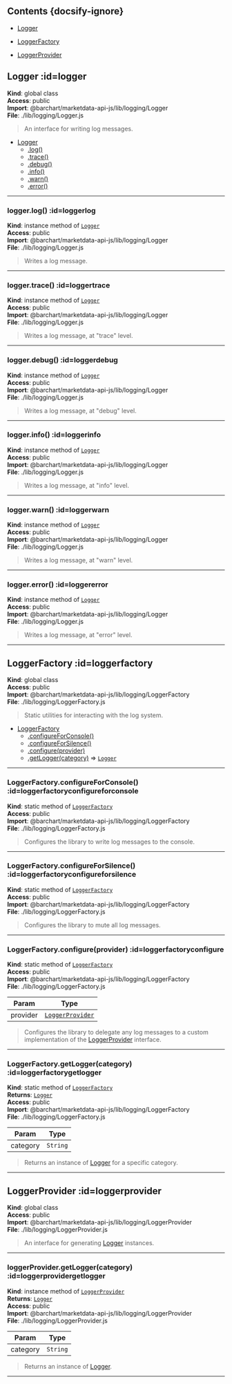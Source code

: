 ## Contents {docsify-ignore}

* [Logger](#Logger) 

* [LoggerFactory](#LoggerFactory) 

* [LoggerProvider](#LoggerProvider) 

## Logger :id=logger
**Kind**: global class  
**Access**: public  
**Import**: @barchart/marketdata-api-js/lib/logging/Logger  
**File**: ./lib/logging/Logger.js  
>An interface for writing log messages.


* [Logger](#Logger)
    * [.log()](#Loggerlog)
    * [.trace()](#Loggertrace)
    * [.debug()](#Loggerdebug)
    * [.info()](#Loggerinfo)
    * [.warn()](#Loggerwarn)
    * [.error()](#Loggererror)


* * *

### logger.log() :id=loggerlog
**Kind**: instance method of [<code>Logger</code>](#Logger)  
**Access**: public  
**Import**: @barchart/marketdata-api-js/lib/logging/Logger  
**File**: ./lib/logging/Logger.js  
>Writes a log message.


* * *

### logger.trace() :id=loggertrace
**Kind**: instance method of [<code>Logger</code>](#Logger)  
**Access**: public  
**Import**: @barchart/marketdata-api-js/lib/logging/Logger  
**File**: ./lib/logging/Logger.js  
>Writes a log message, at "trace" level.


* * *

### logger.debug() :id=loggerdebug
**Kind**: instance method of [<code>Logger</code>](#Logger)  
**Access**: public  
**Import**: @barchart/marketdata-api-js/lib/logging/Logger  
**File**: ./lib/logging/Logger.js  
>Writes a log message, at "debug" level.


* * *

### logger.info() :id=loggerinfo
**Kind**: instance method of [<code>Logger</code>](#Logger)  
**Access**: public  
**Import**: @barchart/marketdata-api-js/lib/logging/Logger  
**File**: ./lib/logging/Logger.js  
>Writes a log message, at "info" level.


* * *

### logger.warn() :id=loggerwarn
**Kind**: instance method of [<code>Logger</code>](#Logger)  
**Access**: public  
**Import**: @barchart/marketdata-api-js/lib/logging/Logger  
**File**: ./lib/logging/Logger.js  
>Writes a log message, at "warn" level.


* * *

### logger.error() :id=loggererror
**Kind**: instance method of [<code>Logger</code>](#Logger)  
**Access**: public  
**Import**: @barchart/marketdata-api-js/lib/logging/Logger  
**File**: ./lib/logging/Logger.js  
>Writes a log message, at "error" level.


* * *

## LoggerFactory :id=loggerfactory
**Kind**: global class  
**Access**: public  
**Import**: @barchart/marketdata-api-js/lib/logging/LoggerFactory  
**File**: ./lib/logging/LoggerFactory.js  
>Static utilities for interacting with the log system.


* [LoggerFactory](#LoggerFactory)
    * [.configureForConsole()](#LoggerFactoryconfigureForConsole)
    * [.configureForSilence()](#LoggerFactoryconfigureForSilence)
    * [.configure(provider)](#LoggerFactoryconfigure)
    * [.getLogger(category)](#LoggerFactorygetLogger) ⇒ [<code>Logger</code>](#Logger)


* * *

### LoggerFactory.configureForConsole() :id=loggerfactoryconfigureforconsole
**Kind**: static method of [<code>LoggerFactory</code>](#LoggerFactory)  
**Access**: public  
**Import**: @barchart/marketdata-api-js/lib/logging/LoggerFactory  
**File**: ./lib/logging/LoggerFactory.js  
>Configures the library to write log messages to the console.


* * *

### LoggerFactory.configureForSilence() :id=loggerfactoryconfigureforsilence
**Kind**: static method of [<code>LoggerFactory</code>](#LoggerFactory)  
**Access**: public  
**Import**: @barchart/marketdata-api-js/lib/logging/LoggerFactory  
**File**: ./lib/logging/LoggerFactory.js  
>Configures the library to mute all log messages.


* * *

### LoggerFactory.configure(provider) :id=loggerfactoryconfigure
**Kind**: static method of [<code>LoggerFactory</code>](#LoggerFactory)  
**Access**: public  
**Import**: @barchart/marketdata-api-js/lib/logging/LoggerFactory  
**File**: ./lib/logging/LoggerFactory.js  

| Param | Type |
| --- | --- |
| provider | [<code>LoggerProvider</code>](#LoggerProvider) | 

>Configures the library to delegate any log messages to a custom
implementation of the [LoggerProvider](/content/sdk/logging?id=loggerprovider) interface.


* * *

### LoggerFactory.getLogger(category) :id=loggerfactorygetlogger
**Kind**: static method of [<code>LoggerFactory</code>](#LoggerFactory)  
**Returns**: [<code>Logger</code>](#Logger)  
**Access**: public  
**Import**: @barchart/marketdata-api-js/lib/logging/LoggerFactory  
**File**: ./lib/logging/LoggerFactory.js  

| Param | Type |
| --- | --- |
| category | <code>String</code> | 

>Returns an instance of [Logger](/content/sdk/logging?id=logger) for a specific category.


* * *

## LoggerProvider :id=loggerprovider
**Kind**: global class  
**Access**: public  
**Import**: @barchart/marketdata-api-js/lib/logging/LoggerProvider  
**File**: ./lib/logging/LoggerProvider.js  
>An interface for generating [Logger](/content/sdk/logging?id=logger) instances.


* * *

### loggerProvider.getLogger(category) :id=loggerprovidergetlogger
**Kind**: instance method of [<code>LoggerProvider</code>](#LoggerProvider)  
**Returns**: [<code>Logger</code>](#Logger)  
**Access**: public  
**Import**: @barchart/marketdata-api-js/lib/logging/LoggerProvider  
**File**: ./lib/logging/LoggerProvider.js  

| Param | Type |
| --- | --- |
| category | <code>String</code> | 

>Returns an instance of [Logger](/content/sdk/logging?id=logger).


* * *

